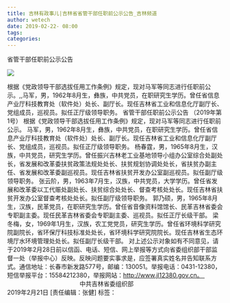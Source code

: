 ```yaml
---
title: 吉林有政事儿|吉林省省管干部任职前公示公告_吉林频道
author: wetech
date: 2019-02-22- 08:00
tags: 
categories: 
---
```

省管干部任职前公示公告
<!-- more -->
                
<img align="center" border="0" src="http://p2.ifengimg.com/a/2016/0810/204c433878d5cf9size1_w16_h16.png" />
                
            
根据《党政领导干部选拔任用工作条例》规定，现对马军等同志进行任职前公示。,,马军，男，1962年8月生，彝族，中共党员，在职研究生学历。曾任省信息产业厅科技教育处（软件处）处长、副厅长。现任吉林省工业和信息化厅副厅长、党组成员，巡视员。拟任正厅级领导职务。
省管干部任职前公示公告
（2019年第1号）
根据《党政领导干部选拔任用工作条例》规定，现对马军等同志进行任职前公示。
马军，男，1962年8月生，彝族，中共党员，在职研究生学历。曾任省信息产业厅科技教育处（软件处）处长、副厅长。现任吉林省工业和信息化厅副厅长、党组成员，巡视员。拟任正厅级领导职务。
杨春霆，男，1965年8月生，汉族，中共党员，研究生学历。曾任振兴吉林老工业基地领导小组办公室综合处副处长，省发展和改革委扶贫政策法规处处长、扶贫规划协调处处长，省扶贫办副主任、省发展和改革委副巡视员。现任吉林省扶贫开发办公室副巡视员。拟任副厅级领导职务。
张云阶，男，1963年7月生，汉族，中共党员，大学学历。曾任省发展和改革委以工代赈处副处长、扶贫综合处处长、督查考核处处长。现任吉林省扶贫开发办公室督查考核处处长。拟任副厅级领导职务。
郭乃硕，男，1965年8月生，汉族，民革党员，在职研究生学历。曾任省音像资料馆馆长、民革吉林省委会专职副主委。现任民革吉林省委会专职副主委、巡视员。拟任正厅长级干部。
梁冬梅，女，1969年1月生，汉族，农工党党员，研究生学历。曾任省环境科学研究院副院长，省环保厅科技标准处处长，省环境科学研究院院长。现任吉林省生态环境厅水环境管理处处长。拟任副厅长级干部。
对上述公示对象如有不同意见，请于2019年2月28日前以信函、电话、短信、网上举报等方式向省委组织部干部监督一处（举报中心）反映。反映问题要实事求是，应签署真实姓名并告知联系方式。通信地址：长春市新发路577号，邮编：130051。举报电话：0431-12380，短信举报平台：15584212380，举报网站：http://www.jl12380.gov.cn。           
                                           中共吉林省委组织部
                                              2019年2月21日
[责任编辑：张健]
标签：
 
 
             
